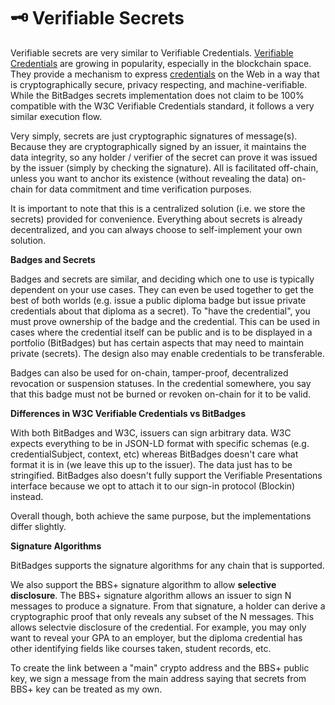 # 🗝️ Verifiable Secrets

Verifiable secrets are very similar to Verifiable Credentials. [Verifiable Credentials](https://www.w3.org/TR/vc-data-model-2.0/) are growing in popularity, especially in the blockchain space. They provide a mechanism to express [credentials](https://www.w3.org/TR/vc-data-model-2.0/#dfn-credential) on the Web in a way that is cryptographically secure, privacy respecting, and machine-verifiable. While the BitBadges secrets implementation does not claim to be 100% compatible with the W3C Verifiable Credentials standard, it follows a very similar execution flow.&#x20;

Very simply, secrets are just cryptographic signatures of message(s). Because they are cryptographically signed by an issuer, it maintains the data integrity, so any holder / verifier of the secret can prove it was issued by the issuer (simply by checking the signature). All is facilitated off-chain, unless you want to anchor its existence (without revealing the data) on-chain for data commitment and time verification purposes.&#x20;

It is important to note that this is a centralized solution (i.e. we store the secrets) provided for convenience. Everything about secrets is already decentralized, and you can always choose to self-implement your own solution.&#x20;

**Badges and Secrets**

Badges and secrets are similar, and deciding which one to use is typically dependent on your use cases. They can even be used together to get the best of both worlds (e.g. issue a public diploma badge but issue private credentials about that diploma as a secret). To "have the credential", you must prove ownership of the badge and the credential. This can be used in cases where the credential itself can be public and is to be displayed in a portfolio (BitBadges) but has certain aspects that may need to maintain private (secrets). The design also may enable credentials to be transferable.

Badges can also be used for on-chain, tamper-proof, decentralized revocation or suspension statuses. In the credential somewhere, you say that this badge must not be burned or revoken on-chain for it to be valid.

**Differences in W3C Verifiable Credentials vs BitBadges**

With both BitBadges and W3C, issuers can sign arbitrary data. W3C expects everything to be in JSON-LD format with specific schemas (e.g. credentialSubject, context, etc) whereas BitBadges doesn't care what format it is in (we leave this up to the issuer). The data just has to be stringified. BitBadges also doesn't fully support the Verifiable Presentations interface because we opt to attach it to our sign-in protocol (Blockin) instead.&#x20;

Overall though, both achieve the same purpose, but the implementations differ slightly.

**Signature Algorithms**

BitBadges supports the signature algorithms for any chain that is supported.&#x20;

We also support the BBS+ signature algorithm to allow **selective disclosure**. The BBS+ signature algorithm allows an issuer to sign N messages to produce a signature. From that signature, a holder can derive a cryptographic proof that only reveals any subset of the N messages. This allows selectvie disclosure of the credential. For example, you may only want to reveal your GPA to an employer, but the diploma credential has other identifying fields like courses taken, student records, etc.

To create the link between a "main" crypto address and the BBS+ public key, we sign a message from the main address saying that secrets from BBS+ key can be treated as my own.
